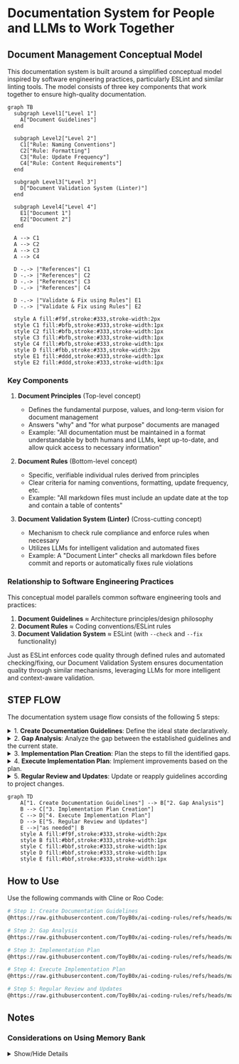# Documentation System for People and LLMs to Work Together

## Document Management Conceptual Model

This documentation system is built around a simplified conceptual model inspired by software engineering practices, particularly ESLint and similar linting tools. The model consists of three key components that work together to ensure high-quality documentation.

```mermaid
graph TB
  subgraph Level1["Level 1"]
    A["Document Guidelines"]
  end
  
  subgraph Level2["Level 2"]
    C1["Rule: Naming Conventions"]
    C2["Rule: Formatting"]
    C3["Rule: Update Frequency"]
    C4["Rule: Content Requirements"]
  end
  
  subgraph Level3["Level 3"]
    D["Document Validation System (Linter)"]
  end
  
  subgraph Level4["Level 4"]
    E1["Document 1"]
    E2["Document 2"]
  end
  
  A --> C1
  A --> C2
  A --> C3
  A --> C4
  
  D -.-> |"References"| C1
  D -.-> |"References"| C2
  D -.-> |"References"| C3
  D -.-> |"References"| C4
  
  D -.-> |"Validate & Fix using Rules"| E1
  D -.-> |"Validate & Fix using Rules"| E2
  
  style A fill:#f9f,stroke:#333,stroke-width:2px
  style C1 fill:#bfb,stroke:#333,stroke-width:1px
  style C2 fill:#bfb,stroke:#333,stroke-width:1px
  style C3 fill:#bfb,stroke:#333,stroke-width:1px
  style C4 fill:#bfb,stroke:#333,stroke-width:1px
  style D fill:#fbb,stroke:#333,stroke-width:2px
  style E1 fill:#ddd,stroke:#333,stroke-width:1px
  style E2 fill:#ddd,stroke:#333,stroke-width:1px
```

### Key Components

1. **Document Principles** (Top-level concept)
   - Defines the fundamental purpose, values, and long-term vision for document management
   - Answers "why" and "for what purpose" documents are managed
   - Example: "All documentation must be maintained in a format understandable by both humans and LLMs, kept up-to-date, and allow quick access to necessary information"

2. **Document Rules** (Bottom-level concept)
   - Specific, verifiable individual rules derived from principles
   - Clear criteria for naming conventions, formatting, update frequency, etc.
   - Example: "All markdown files must include an update date at the top and contain a table of contents"

3. **Document Validation System (Linter)** (Cross-cutting concept)
   - Mechanism to check rule compliance and enforce rules when necessary
   - Utilizes LLMs for intelligent validation and automated fixes
   - Example: A "Document Linter" checks all markdown files before commit and reports or automatically fixes rule violations

### Relationship to Software Engineering Practices

This conceptual model parallels common software engineering tools and practices:

1. **Document Guidelines** ≈ Architecture principles/design philosophy
2. **Document Rules** ≈ Coding conventions/ESLint rules
3. **Document Validation System** ≈ ESLint (with `--check` and `--fix` functionality)

Just as ESLint enforces code quality through defined rules and automated checking/fixing, our Document Validation System ensures documentation quality through similar mechanisms, leveraging LLMs for more intelligent and context-aware validation.

## STEP FLOW

The documentation system usage flow consists of the following 5 steps:

<details>
<summary>1. <b>Create Documentation Guidelines</b>: Define the ideal state declaratively.</summary>

- Understanding best practices
- Understanding current project characteristics
- Creating documentation guidelines
- Reviewing existing guidelines for improvement
</details>

<details>
<summary>2. <b>Gap Analysis</b>: Analyze the gap between the established guidelines and the current state.</summary>

- Understanding the documentation guidelines
- Understanding the current project state
- Analyzing the gaps between them
</details>

<details>
<summary>3. <b>Implementation Plan Creation</b>: Plan the steps to fill the identified gaps.</summary>

- Understanding the gaps
- Planning improvement steps
- Prioritizing and implementing in stages
</details>

<details>
<summary>4. <b>Execute Implementation Plan</b>: Implement improvements based on the plan.</summary>

- Understanding the implementation plan
- Understanding the current project state
- Executing improvements
</details>

<details>
<summary>5. <b>Regular Review and Updates</b>: Update or reapply guidelines according to project changes.</summary>

- Understanding current guidelines
- Improving and adjusting guidelines
- Repeating from step 2 as needed
</details>

```mermaid
graph TD
    A["1. Create Documentation Guidelines"] --> B["2. Gap Analysis"]
    B --> C["3. Implementation Plan Creation"]
    C --> D["4. Execute Implementation Plan"]
    D --> E["5. Regular Review and Updates"]
    E -->|"as needed"| B
    style A fill:#f9f,stroke:#333,stroke-width:2px
    style B fill:#bbf,stroke:#333,stroke-width:1px
    style C fill:#bbf,stroke:#333,stroke-width:1px
    style D fill:#bbf,stroke:#333,stroke-width:1px
    style E fill:#bbf,stroke:#333,stroke-width:1px
```

## How to Use

Use the following commands with Cline or Roo Code:

```bash
# Step 1: Create Documentation Guidelines
@https://raw.githubusercontent.com/ToyB0x/ai-coding-rules/refs/heads/main/Guideline.md Create documentation guidelines following Step 1

# Step 2: Gap Analysis
@https://raw.githubusercontent.com/ToyB0x/ai-coding-rules/refs/heads/main/Guideline.md Perform gap analysis between current state and guidelines following Step 2

# Step 3: Implementation Plan
@https://raw.githubusercontent.com/ToyB0x/ai-coding-rules/refs/heads/main/Guideline.md Create an implementation plan for documentation guidelines following Step 3

# Step 4: Execute Implementation Plan
@https://raw.githubusercontent.com/ToyB0x/ai-coding-rules/refs/heads/main/Guideline.md Execute the implementation plan following Step 4

# Step 5: Regular Review and Updates
@https://raw.githubusercontent.com/ToyB0x/ai-coding-rules/refs/heads/main/Guideline.md Perform regular review and updates of documentation guidelines following Step 5
```

## Notes

### Considerations on Using Memory Bank

<details>
<summary>Show/Hide Details</summary>

- Memory Bank consumes tokens, so its usage should be evaluated based on project requirements
- Regardless of Memory Bank usage, large document collections can exceed 100k tokens, making incremental access important
- Personal observations on Memory Bank files:
  - activeContext.md: Regular conversation context may be sufficient
  - decisionLog.md: Team decisions should be properly committed to repositories
  - productContext.md: Product overviews should be committed with human consensus rather than auto-generated
  - progress.md: Team progress should be documented in organized repositories
  - systemPatterns.md: System structures should be documented in organized repositories
- Semi-automated reflection documents might be useful when accumulated insights can be committed to system interactions
  - A potentially better approach: include response history in LLM commits and use CI to automatically generate weekly retrospectives and improvement PRs
</details>
